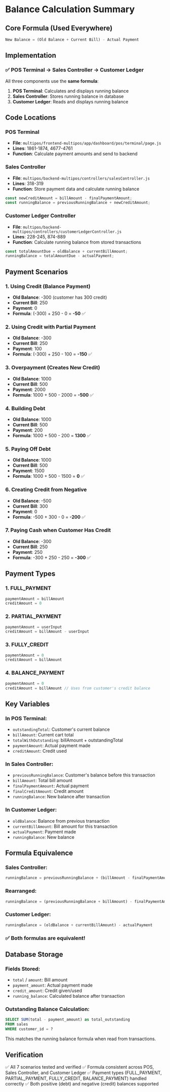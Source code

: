 # Balance Calculation Summary

## Core Formula (Used Everywhere)

```javascript
New Balance = (Old Balance + Current Bill) - Actual Payment
```

## Implementation

### ✅ POS Terminal → Sales Controller → Customer Ledger

All three components use the **same formula**:

1. **POS Terminal**: Calculates and displays running balance
2. **Sales Controller**: Stores running balance in database
3. **Customer Ledger**: Reads and displays running balance

## Code Locations

### POS Terminal
- **File**: `multipos/frontend-multipos/app/dashboard/pos/terminal/page.js`
- **Lines**: 1861-1874, 4677-4761
- **Function**: Calculate payment amounts and send to backend

### Sales Controller
- **File**: `multipos/backend-multipos/controllers/salesController.js`
- **Lines**: 318-319
- **Function**: Store payment data and calculate running balance
```javascript
const newCreditAmount = billAmount - finalPaymentAmount;
const runningBalance = previousRunningBalance + newCreditAmount;
```

### Customer Ledger Controller
- **File**: `multipos/backend-multipos/controllers/customerLedgerController.js`
- **Lines**: 228-245, 874-889
- **Function**: Calculate running balance from stored transactions
```javascript
const totalAmountDue = oldBalance + currentBillAmount;
runningBalance = totalAmountDue - actualPayment;
```

## Payment Scenarios

### 1. Using Credit (Balance Payment)
- **Old Balance**: -300 (customer has 300 credit)
- **Current Bill**: 250
- **Payment**: 0
- **Formula**: (-300) + 250 - 0 = **-50** ✅

### 2. Using Credit with Partial Payment
- **Old Balance**: -300
- **Current Bill**: 250
- **Payment**: 100
- **Formula**: (-300) + 250 - 100 = **-150** ✅

### 3. Overpayment (Creates New Credit)
- **Old Balance**: 1000
- **Current Bill**: 500
- **Payment**: 2000
- **Formula**: 1000 + 500 - 2000 = **-500** ✅

### 4. Building Debt
- **Old Balance**: 1000
- **Current Bill**: 500
- **Payment**: 200
- **Formula**: 1000 + 500 - 200 = **1300** ✅

### 5. Paying Off Debt
- **Old Balance**: 1000
- **Current Bill**: 500
- **Payment**: 1500
- **Formula**: 1000 + 500 - 1500 = **0** ✅

### 6. Creating Credit from Negative
- **Old Balance**: -500
- **Current Bill**: 300
- **Payment**: 0
- **Formula**: -500 + 300 - 0 = **-200** ✅

### 7. Paying Cash when Customer Has Credit
- **Old Balance**: -300
- **Current Bill**: 250
- **Payment**: 250
- **Formula**: -300 + 250 - 250 = **-300** ✅

## Payment Types

### 1. FULL_PAYMENT
```javascript
paymentAmount = billAmount
creditAmount = 0
```

### 2. PARTIAL_PAYMENT
```javascript
paymentAmount = userInput
creditAmount = billAmount - userInput
```

### 3. FULLY_CREDIT
```javascript
paymentAmount = 0
creditAmount = billAmount
```

### 4. BALANCE_PAYMENT
```javascript
paymentAmount = 0
creditAmount = billAmount // Uses from customer's credit balance
```

## Key Variables

### In POS Terminal:
- `outstandingTotal`: Customer's current balance
- `billAmount`: Current cart total
- `totalWithOutstanding`: billAmount + outstandingTotal
- `paymentAmount`: Actual payment made
- `creditAmount`: Credit used

### In Sales Controller:
- `previousRunningBalance`: Customer's balance before this transaction
- `billAmount`: Total bill amount
- `finalPaymentAmount`: Actual payment
- `finalCreditAmount`: Credit amount
- `runningBalance`: New balance after transaction

### In Customer Ledger:
- `oldBalance`: Balance from previous transaction
- `currentBillAmount`: Bill amount for this transaction
- `actualPayment`: Payment made
- `runningBalance`: New balance

## Formula Equivalence

### Sales Controller:
```javascript
runningBalance = previousRunningBalance + (billAmount - finalPaymentAmount)
```

### Rearranged:
```javascript
runningBalance = (previousRunningBalance + billAmount) - finalPaymentAmount
```

### Customer Ledger:
```javascript
runningBalance = (oldBalance + currentBillAmount) - actualPayment
```

### ✅ Both formulas are equivalent!

## Database Storage

### Fields Stored:
- `total` / `amount`: Bill amount
- `payment_amount`: Actual payment made
- `credit_amount`: Credit given/used
- `running_balance`: Calculated balance after transaction

### Outstanding Balance Calculation:
```sql
SELECT SUM(total - payment_amount) as total_outstanding
FROM sales
WHERE customer_id = ?
```

This matches the running balance formula when read from transactions.

## Verification

✅ All 7 scenarios tested and verified
✅ Formula consistent across POS, Sales Controller, and Customer Ledger
✅ Payment types (FULL_PAYMENT, PARTIAL_PAYMENT, FULLY_CREDIT, BALANCE_PAYMENT) handled correctly
✅ Both positive (debt) and negative (credit) balances supported


